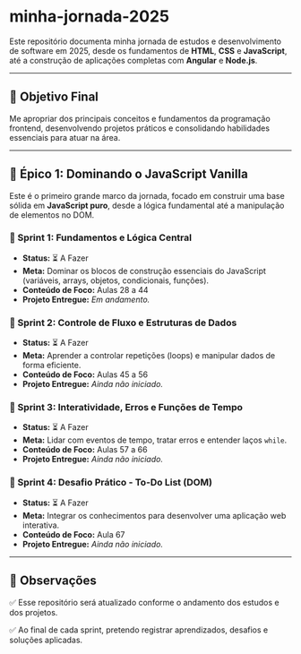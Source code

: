 # minha-jornada-2025

Este repositório documenta minha jornada de estudos e desenvolvimento de software em 2025, desde os fundamentos de **HTML**, **CSS** e **JavaScript**, até a construção de aplicações completas com **Angular** e **Node.js**.

---

## 🎯 Objetivo Final

Me apropriar dos principais conceitos e fundamentos da programação frontend, desenvolvendo projetos práticos e consolidando habilidades essenciais para atuar na área.

---

## 🚀 Épico 1: Dominando o JavaScript Vanilla

Este é o primeiro grande marco da jornada, focado em construir uma base sólida em **JavaScript puro**, desde a lógica fundamental até a manipulação de elementos no DOM.

### 📅 Sprint 1: Fundamentos e Lógica Central
- **Status:** ⏳ A Fazer
- **Meta:** Dominar os blocos de construção essenciais do JavaScript (variáveis, arrays, objetos, condicionais, funções).
- **Conteúdo de Foco:** Aulas 28 a 44
- **Projeto Entregue:** *Em andamento.*

### 📅 Sprint 2: Controle de Fluxo e Estruturas de Dados
- **Status:** ⏳ A Fazer
- **Meta:** Aprender a controlar repetições (loops) e manipular dados de forma eficiente.
- **Conteúdo de Foco:** Aulas 45 a 56
- **Projeto Entregue:** *Ainda não iniciado.*

### 📅 Sprint 3: Interatividade, Erros e Funções de Tempo
- **Status:** ⏳ A Fazer
- **Meta:** Lidar com eventos de tempo, tratar erros e entender laços `while`.
- **Conteúdo de Foco:** Aulas 57 a 66
- **Projeto Entregue:** *Ainda não iniciado.*

### 📅 Sprint 4: Desafio Prático - To-Do List (DOM)
- **Status:** ⏳ A Fazer
- **Meta:** Integrar os conhecimentos para desenvolver uma aplicação web interativa.
- **Conteúdo de Foco:** Aula 67
- **Projeto Entregue:** *Ainda não iniciado.*

---

## 📌 Observações

✅ Esse repositório será atualizado conforme o andamento dos estudos e dos projetos.

✅ Ao final de cada sprint, pretendo registrar aprendizados, desafios e soluções aplicadas.


